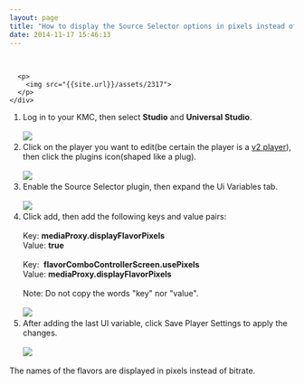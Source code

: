 ```yaml
---
layout: page
title: "How to display the Source Selector options in pixels instead of bitrate?"
date: 2014-11-17 15:46:13
---
```


<div class="columnLayout single" data-layout="single">
  <div class="cell normal" data-type="normal">
    <div class="innerCell">
      <p>
         
      </p>
      
      <p>
        <img src="{{site.url}}/assets/2317">
      </p>
    </div>
  </div>
</div>

<div class="columnLayout single" data-layout="single">
  <div class="cell normal" data-type="normal">
    <div class="innerCell">
      <ol>
        <li>
          Log in to your KMC, then select <strong>Studio</strong> and <strong>Universal Studio</strong>.<br /><br /><img src="{{site.url}}/assets/2318">
        </li>
        <li>
          Click on the player you want to edit(be certain the player is a <a href="http://knowledge.kaltura.com/faq/universal-studio-faq" target="_blank" class="external-link" rel="nofollow">v2 player</a>), then click the plugins icon(shaped like a plug).<br /><br /><img src="{{site.url}}/assets/2319">
        </li>
        <li>
          Enable the Source Selector plugin, then expand the Ui Variables tab.<br /><br /><img src="{{site.url}}/assets/2320">
        </li>
        <li>
          Click add, then add the following keys and value pairs:<br /><br />Key: <span><strong>mediaProxy.displayFlavorPixels </strong><br /></span><span>Value: <strong>true</strong><br /><br />Key:  <strong>flavorComboControllerScreen.usePixels </strong><br />Value: <strong>mediaProxy.displayFlavorPixels </strong><br /><br />Note: Do not copy the words "key" nor "value". <br /><br /><img src="{{site.url}}/assets/2321">
        </li>
        <li>
          <span>After adding the last UI variable, click Save Player Settings to apply the changes.<br /><br /><img src="{{site.url}}/assets/2322">
        </li>
      </ol>The names of the flavors are displayed in pixels instead of bitrate.
    </div>
  </div>
</div>